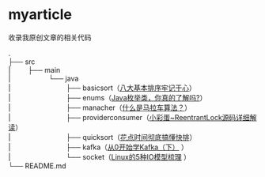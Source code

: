 # myarticle
收录我原创文章的相关代码

.<br>
├── src<br>
|&ensp;&emsp;&emsp;├── main<br>
|&emsp;&emsp;&emsp;&emsp;&emsp;&ensp;└── java<br>
|&emsp;&emsp;&emsp;&emsp;&emsp;&emsp;&emsp;&emsp;├── basicsort（[八大基本排序牢记于心](https://zhuanlan.zhihu.com/p/76533761)）<br>
|&emsp;&emsp;&emsp;&emsp;&emsp;&emsp;&emsp;&emsp;├── enums（[Java枚举类，你真的了解吗?](https://zhuanlan.zhihu.com/p/63859957)）<br>
|&emsp;&emsp;&emsp;&emsp;&emsp;&emsp;&emsp;&emsp;├── manacher（[什么是马拉车算法？](https://zhuanlan.zhihu.com/p/64457089)）<br>
|&emsp;&emsp;&emsp;&emsp;&emsp;&emsp;&emsp;&emsp;├── providerconsumer（[小彩蛋~ReentrantLock源码详细解读](https://zhuanlan.zhihu.com/p/65727594)）<br>
|&emsp;&emsp;&emsp;&emsp;&emsp;&emsp;&emsp;&emsp;├── quicksort（[花点时间彻底搞懂快排](https://zhuanlan.zhihu.com/p/68088475)）<br>
|&emsp;&emsp;&emsp;&emsp;&emsp;&emsp;&emsp;&emsp;├── kafka（[从0开始学Kafka（下）](https://zhuanlan.zhihu.com/p/93547373) ）<br>
|&emsp;&emsp;&emsp;&emsp;&emsp;&emsp;&emsp;&emsp;└── socket（[Linux的5种IO模型梳理](https://zhuanlan.zhihu.com/p/127170201) ）<br>
└── README.md<br>
